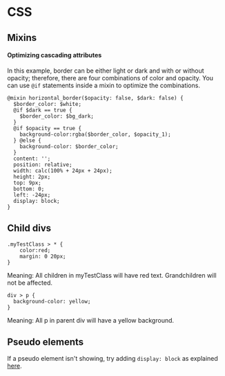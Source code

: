 # CSS

## Mixins

#### Optimizing cascading attributes
In this example, border can be either light or dark and with or without opacity; therefore, there are four combinations of color and opacity. You can use `@if` statements inside a mixin to optimize the combinations.

```
@mixin horizontal_border($opacity: false, $dark: false) {
  $border_color: $white;
  @if $dark == true {
    $border_color: $bg_dark;
  }
  @if $opacity == true {
    background-color:rgba($border_color, $opacity_1);
  } @else {
    background-color: $border_color;
  }
  content: '';
  position: relative;
  width: calc(100% + 24px + 24px);
  height: 2px;
  top: 9px;
  bottom: 0;
  left: -24px;
  display: block;
}
```


## Child divs

```
.myTestClass > * {
    color:red;
    margin: 0 20px;
}
```

Meaning: All children in myTestClass will have red text. Grandchildren will not be affected.

```
div > p {
  background-color: yellow;
}
```

Meaning: All p in parent div will have a yellow background.

## Pseudo elements

If a pseudo element isn't showing, try adding `display: block` as explained [here](https://stackoverflow.com/questions/30526801/absolute-after-pseudo-element-not-displaying-under-relative-parent).

